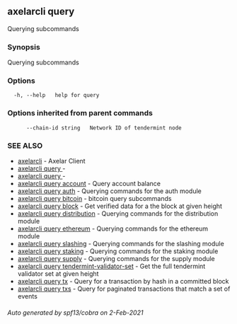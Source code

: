 ## axelarcli query

Querying subcommands

### Synopsis

Querying subcommands

### Options

```
  -h, --help   help for query
```

### Options inherited from parent commands

```
      --chain-id string   Network ID of tendermint node
```

### SEE ALSO

- [axelarcli](axelarcli.md)	 - Axelar Client
- [axelarcli query ](axelarcli_query_.md)	 -
- [axelarcli query ](axelarcli_query_.md)	 -
- [axelarcli query account](axelarcli_query_account.md)	 - Query account balance
- [axelarcli query auth](axelarcli_query_auth.md)	 - Querying commands for the auth module
- [axelarcli query bitcoin](axelarcli_query_bitcoin.md)	 - bitcoin query subcommands
- [axelarcli query block](axelarcli_query_block.md)	 - Get verified data for a the block at given height
- [axelarcli query distribution](axelarcli_query_distribution.md)	 - Querying commands for the distribution module
- [axelarcli query ethereum](axelarcli_query_ethereum.md)	 - Querying commands for the ethereum module
- [axelarcli query slashing](axelarcli_query_slashing.md)	 - Querying commands for the slashing module
- [axelarcli query staking](axelarcli_query_staking.md)	 - Querying commands for the staking module
- [axelarcli query supply](axelarcli_query_supply.md)	 - Querying commands for the supply module
- [axelarcli query tendermint-validator-set](axelarcli_query_tendermint-validator-set.md)	 - Get the full tendermint validator set at given height
- [axelarcli query tx](axelarcli_query_tx.md)	 - Query for a transaction by hash in a committed block
- [axelarcli query txs](axelarcli_query_txs.md)	 - Query for paginated transactions that match a set of events

###### Auto generated by spf13/cobra on 2-Feb-2021
